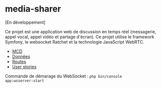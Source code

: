 # media-sharer

[En développement]

Ce projet est une application web de discussion en temps réel (messagerie, appel vocal, appel vidéo et partage d'écran). Ce projet utilise le framework Symfony, le websocket Ratchet et la technologie JavaScript WebRTC.

- [MCD](docs/erd.md)
- [Données](docs/data.md)
- [Routes](docs/routes.md)
- [User stories](docs/user-stories.md)

Commande de démarage du WebSocket : `php bin/console app:wsserver:start`
